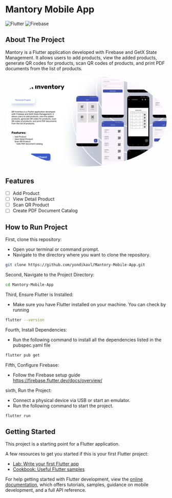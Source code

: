 # Mantory Mobile App
![Flutter](https://img.shields.io/badge/Flutter-%2302569B.svg?style=for-the-badge&logo=Flutter&logoColor=white) ![Firebase](https://img.shields.io/badge/firebase-a08021?style=for-the-badge&logo=firebase&logoColor=ffcd34)

## About The Project
Mantory is a Flutter application developed with Firebase and GetX State Management. It allows users to add products, view the added products, generate QR codes for products, scan QR codes of products, and print PDF documents from the list of products.
<br />

<div align="center">
  <img src="./assets/QR_Inventory_Preview.png" alt="QR Inventory" width="auto" height="auto"  style="border-radius:50%">    
</div>


## Features

- [ ] Add Product
- [ ] View Detail Product
- [ ] Scan QR Product
- [ ] Create PDF Document Catalog

## How to Run Project

First, clone this repository:

- Open your terminal or command prompt.
- Navigate to the directory where you want to clone the repository.

```bash
git clone https://github.com/yondikavl/Mantory-Mobile-App.git
```

Second, Navigate to the Project Directory:

```bash
cd Mantory-Mobile-App
```

Third, Ensure Flutter is Installed:

- Make sure you have Flutter installed on your machine. You can check by running

```bash
flutter --version
```

Fourth, Install Dependencies:

- Run the following command to install all the dependencies listed in the pubspec.yaml file

```bash
flutter pub get
```

Fifth, Configure Firebase:

- Follow the Firebase setup guide https://firebase.flutter.dev/docs/overview/

sixth, Run the Project:

- Connect a physical device via USB or start an emulator.
- Run the following command to start the project.

```bash
flutter run
```

## Getting Started

This project is a starting point for a Flutter application.

A few resources to get you started if this is your first Flutter project:

- [Lab: Write your first Flutter app](https://docs.flutter.dev/get-started/codelab)
- [Cookbook: Useful Flutter samples](https://docs.flutter.dev/cookbook)

For help getting started with Flutter development, view the
[online documentation](https://docs.flutter.dev/), which offers tutorials,
samples, guidance on mobile development, and a full API reference.
